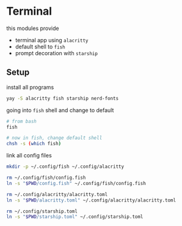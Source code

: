 # Terminal
this modules provide
- terminal app using `alacritty`
- default shell to `fish`
- prompt decoration with `starship`

## Setup
install all programs
``` sh
yay -S alacritty fish starship nerd-fonts
```

going into `fish` shell and change to default

``` sh
# from bash
fish

# now in fish, change default shell
chsh -s (which fish)
```

link all config files
``` sh
mkdir -p ~/.config/fish ~/.config/alacritty

rm ~/.config/fish/config.fish
ln -s "$PWD/config.fish" ~/.config/fish/config.fish

rm ~/.config/alacritty/alacritty.toml
ln -s "$PWD/alacritty.toml" ~/.config/alacritty/alacritty.toml

rm ~/.config/starship.toml
ln -s "$PWD/starship.toml" ~/.config/starship.toml
```


